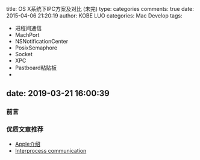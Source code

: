 title: OS X系统下IPC方案及对比 (未完)
type: categories
comments: true
date: 2015-04-06 21:20:19
author: KOBE LUO
categories: Mac Develop
tags:
  - 进程间通信
  - MachPort
  - NSNotificationCenter
  - PosixSemaphore
  - Socket
  - XPC
  - Pastboard粘贴板 
  - 
date: 2019-03-21 16:00:39
---
### 前言



### 优质文章推荐
- [Apple介绍](http://mirror.informatimago.com/next/developer.apple.com/documentation/MacOSX/Conceptual/SystemOverview/InverEnvironissues/chapter_52_section_4.html)
- [Interprocess communication](https://nshipster.com/inter-process-communication/)